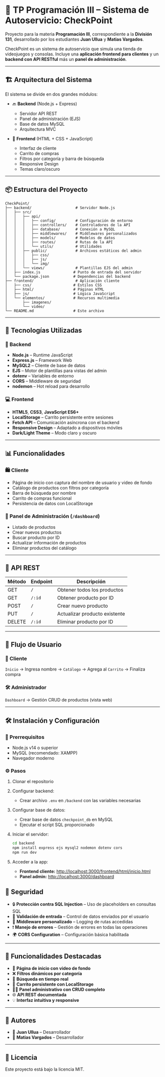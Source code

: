 # 🧾 TP Programación III – Sistema de Autoservicio: CheckPoint

Proyecto para la materia **Programación III**, correspondiente a la **División 131**, desarrollado por los estudiantes **Juan Ullua** y **Matias Vargados**.

CheckPoint es un sistema de autoservicio que simula una tienda de videojuegos y consolas. Incluye una **aplicación frontend para clientes** y un **backend con API RESTful** más un **panel de administración**.

---

## 🏗️ Arquitectura del Sistema

El sistema se divide en dos grandes módulos:

- 🔙 **Backend** (Node.js + Express)
  - Servidor API REST
  - Panel de administración (EJS)
  - Base de datos MySQL
  - Arquitectura MVC

- 🎨 **Frontend** (HTML + CSS + JavaScript)
  - Interfaz de cliente
  - Carrito de compras
  - Filtros por categoría y barra de búsqueda
  - Responsive Design
  - Temas claro/oscuro

---

## 📦 Estructura del Proyecto

```plaintext
CheckPoint/
├── backend/                    # Servidor Node.js
│   ├── src/
│   │   ├── api/
│   │   │   ├── config/         # Configuración de entorno
│   │   │   ├── controllers/    # Controladores de la API
│   │   │   ├── database/       # Conexión a MySQL
│   │   │   ├── middlewares/    # Middlewares personalizados
│   │   │   ├── models/         # Modelos de datos
│   │   │   ├── routes/         # Rutas de la API
│   │   │   └── utils/          # Utilidades
│   │   ├── public/             # Archivos estáticos del admin
│   │   │   ├── css/
│   │   │   ├── js/
│   │   │   └── img/
│   │   └── views/              # Plantillas EJS del admin
│   ├── index.js               # Punto de entrada del servidor
│   └── package.json           # Dependencias del backend
├── frontend/                   # Aplicación cliente
│   ├── css/                   # Estilos CSS
│   ├── html/                  # Páginas HTML
│   ├── js/                    # Lógica JavaScript
│   └── elementos/             # Recursos multimedia
│       ├── imagenes/
│       └── video/
└── README.md                  # Este archivo
```

---

## 🧠 Tecnologías Utilizadas

### 🔧 Backend
- **Node.js** – Runtime JavaScript
- **Express.js** – Framework Web
- **MySQL2** – Cliente de base de datos
- **EJS** – Motor de plantillas para vistas del admin
- **dotenv** – Variables de entorno
- **CORS** – Middleware de seguridad
- **nodemon** – Hot reload para desarrollo

### 💻 Frontend
- **HTML5**, **CSS3**, **JavaScript ES6+**
- **LocalStorage** – Carrito persistente entre sesiones
- **Fetch API** – Comunicación asíncrona con el backend
- **Responsive Design** – Adaptado a dispositivos móviles
- **Dark/Light Theme** – Modo claro y oscuro

---

## 📊 Funcionalidades

### 🛍️ Cliente
- Página de inicio con captura del nombre de usuario y video de fondo
- Catálogo de productos con filtros por categoría
- Barra de búsqueda por nombre
- Carrito de compras funcional
- Persistencia de datos con LocalStorage

### 🔐 Panel de Administración (`/dashboard`)
- Listado de productos
- Crear nuevos productos
- Buscar producto por ID
- Actualizar información de productos
- Eliminar productos del catálogo

---

## 🔌 API REST

| Método | Endpoint      | Descripción                     |
|--------|---------------|---------------------------------|
| GET    | `/`           | Obtener todos los productos     |
| GET    | `/:id`        | Obtener producto por ID         |
| POST   | `/`           | Crear nuevo producto            |
| PUT    | `/`           | Actualizar producto existente   |
| DELETE | `/:id`        | Eliminar producto por ID        |

---

## 🔄 Flujo de Usuario

### 👤 Cliente
`Inicio` → Ingresa nombre → `Catálogo` → Agrega al `Carrito` → Finaliza compra

### 🛠️ Administrador
`Dashboard` → Gestión CRUD de productos (vista web)

---

## 🛠️ Instalación y Configuración

### 📌 Prerrequisitos
- Node.js v14 o superior
- MySQL (recomendado: XAMPP)
- Navegador moderno

### ⚙️ Pasos

1. Clonar el repositorio  
2. Configurar backend:
   - Crear archivo `.env` en `/backend` con las variables necesarias
3. Configurar base de datos:
   - Crear base de datos `checkpoint_db` en MySQL
   - Ejecutar el script SQL proporcionado
4. Iniciar el servidor:
   ```bash
   cd backend
   npm install express ejs mysql2 nodemon dotenv cors
   npm run dev

5. Acceder a la app:

   - **Frontend cliente:** [http://localhost:3000/frontend/html/inicio.html](http://localhost:3000/frontend/html/inicio.html)  
   - **Panel admin:** [http://localhost:3000/dashboard](http://localhost:3000/dashboard)

## 🔐 Seguridad

- 🔒 **Protección contra SQL Injection** – Uso de placeholders en consultas SQL  
- 🧪 **Validación de entrada** – Control de datos enviados por el usuario  
- 🧱 **Middleware personalizado** – Logging de rutas accedidas  
- ❗ **Manejo de errores** – Gestión de errores en todas las operaciones  
- 🌍 **CORS Configuration** – Configuración básica habilitada  

---

## 🎯 Funcionalidades Destacadas

- 🎥 **Página de inicio con video de fondo**  
- ❌ **Filtros dinámicos por categoría**  
- 🔎 **Búsqueda en tiempo real**  
- 🛒 **Carrito persistente con LocalStorage**  
- 🧑‍💻 **Panel administrativo con CRUD completo**  
- 🌐 **API REST documentada**  
- 💡 **Interfaz intuitiva y responsive**  

---

## 👥 Autores

- 👤 **Juan Ullua** – Desarrollador  
- 👤 **Matias Vargados** – Desarrollador  

---
## 📄 Licencia

Este proyecto está bajo la licencia MIT.
